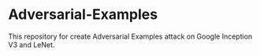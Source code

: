 # Adversarial-Examples
This repository for create Adversarial Examples attack on Google Inception V3 and LeNet.
